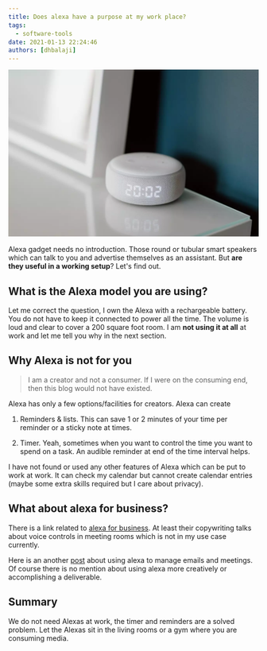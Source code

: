 ```yaml
---
title: Does alexa have a purpose at my work place?
tags:
  - software-tools
date: 2021-01-13 22:24:46
authors: [dhbalaji]
---
```


![Some alt text](./assets/alexa.webp)

Alexa gadget needs no introduction. Those round or tubular smart speakers which can talk to you and advertise themselves as an assistant. But **are they useful in a working setup**? Let's find out.

<!-- truncate -->
 
## What is the Alexa model you are using?

Let me correct the question, I own the Alexa with a rechargeable battery. You do not have to keep it connected to power all the time. The volume is loud and clear to cover a 200 square foot room. I am **not using it at all** at work and let me tell you why in the next section.

## Why Alexa is not for you

> I am a creator and not a consumer. If I were on the consuming end, then this blog would not have existed.

Alexa has only a few options/facilities for creators. Alexa can create

1. Reminders & lists. This can save 1 or 2 minutes of your time per reminder or a sticky note at times.

2. Timer. Yeah, sometimes when you want to control the time you want to spend on a task. An audible reminder at end of the time interval helps.

I have not found or used any other features of Alexa which can be put to work at work. It can check my calendar but cannot create calendar entries (maybe some extra skills required but I care about privacy).

## What about alexa for business?

There is a link related to [alexa for business](https://aws.amazon.com/alexaforbusiness/). At least their copywriting talks about voice controls in meeting rooms which is not in my use case currently.
 
 Here is an another [post](https://aws.amazon.com/blogs/business-productivity/boosting-work-from-home-productivity-with-alexa-for-business/) about using alexa to manage emails and meetings. Of course there is no mention about using alexa more creatively or accomplishing a deliverable.

## Summary

We do not need Alexas at work, the timer and reminders are a solved problem. Let the Alexas sit in the living rooms or a gym where you are consuming media.
